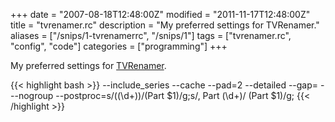 +++
date = "2007-08-18T12:48:00Z"
modified = "2011-11-17T12:48:00Z"
title = "tvrenamer.rc"
description = "My preferred settings for TVRenamer."
aliases = ["/snips/1-tvrenamerrc", "/snips/1"]
tags = ["tvrenamer.rc", "config", "code"]
categories = ["programming"]
+++

My preferred settings for [TVRenamer](http://tvrenamer.org/).

{{< highlight bash >}}
--include_series
--cache
--pad=2
--detailed
--gap= -
--nogroup
--postproc=s/\((\d+)\)/(Part $1)/g;s/, Part (\d+)/ (Part $1)/g;
{{< /highlight >}}
